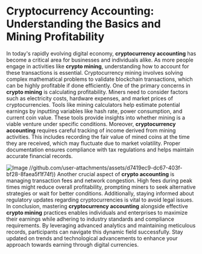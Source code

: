 # Cryptocurrency Accounting: Understanding the Basics and Mining Profitability
In today's rapidly evolving digital economy, **cryptocurrency accounting** has become a critical area for businesses and individuals alike. As more people engage in activities like **crypto mining**, understanding how to account for these transactions is essential. Cryptocurrency mining involves solving complex mathematical problems to validate blockchain transactions, which can be highly profitable if done efficiently.
One of the primary concerns in **crypto mining** is calculating profitability. Miners need to consider factors such as electricity costs, hardware expenses, and market prices of cryptocurrencies. Tools like mining calculators help estimate potential earnings by inputting variables like hash rate, power consumption, and current coin value. These tools provide insights into whether mining is a viable venture under specific conditions.
Moreover, **cryptocurrency accounting** requires careful tracking of income derived from mining activities. This includes recording the fair value of mined coins at the time they are received, which may fluctuate due to market volatility. Proper documentation ensures compliance with tax regulations and helps maintain accurate financial records.

![Image](https://github.com/user-attachments/assets/4a25d116-2220-4385-b08e-f287af8fcbc4)
 //github.com/user-attachments/assets/d7419ec9-dc67-403f-bf28-8faea5f1f74f))
Another crucial aspect of **crypto accounting** is managing transaction fees and network congestion. High fees during peak times might reduce overall profitability, prompting miners to seek alternative strategies or wait for better conditions. Additionally, staying informed about regulatory updates regarding cryptocurrencies is vital to avoid legal issues.
In conclusion, mastering **cryptocurrency accounting** alongside effective **crypto mining** practices enables individuals and enterprises to maximize their earnings while adhering to industry standards and compliance requirements. By leveraging advanced analytics and maintaining meticulous records, participants can navigate this dynamic field successfully. Stay updated on trends and technological advancements to enhance your approach towards earning through digital currencies.
